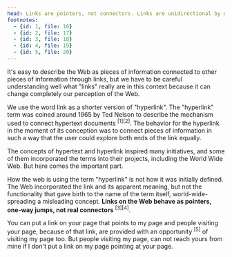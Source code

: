 ```yaml
---
head: Links are pointers, not connectors. Links are unidirectional by design.
footnotes:
  - {id: 1, file: 16}
  - {id: 2, file: 17}
  - {id: 3, file: 18}
  - {id: 4, file: 19}
  - {id: 5, file: 20}
---
```


It's easy to describe the Web as pieces of information connected to other pieces of information through links, but we have to be careful understanding well what "links" really are in this context because it can change completely our perception of the Web.

We use the word link as a shorter version of "hyperlink". The "hyperlink" term was coined around 1965 by Ted Nelson to describe the mechanism used to connect hypertext documents <sup>[1][2]</sup>. The behavior for the hyperlink in the moment of its conception was to connect pieces of information in such a way that the user could explore both ends of the link equally.

The concepts of hypertext and hyperlink inspired many initiatives, and some of them incorporated the terms into their projects, including the World Wide Web. But here comes the important part.

How the web is using the term "hyperlink" is not how it was initially defined. The Web incorporated the link and its apparent meaning, but not the functionality that gave birth to the name of the term itself, world-wide-spreading a misleading concept. **Links on the Web behave as pointers, one-way jumps, not real connectors** <sup>[3][4]</sup>.

You can put a link on your page that points to my page and people visiting your page, because of that link, are provided with an opportunity <sup>[5]</sup> of visiting my page too. But people visiting my page, can not reach yours from mine if I don't put a link on my page pointing at your page.